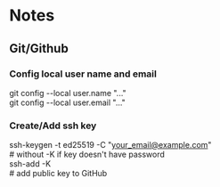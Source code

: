 # Notes

## Git/Github

### Config local user name and email

git config --local user.name "..."  
git config --local user.email "..."

### Create/Add ssh key

ssh-keygen -t ed25519 -C "your_email@example.com"  
\# without -K if key doesn't have password  
ssh-add -K <path to private key>  
\# add public key to GitHub  
